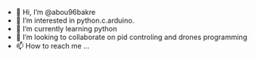 - 👋 Hi, I’m @abou96bakre
- 👀 I’m interested in python.c.arduino.
- 🌱 I’m currently learning python
- 💞️ I’m looking to collaborate on pid controling and drones programming
- 📫 How to reach me ...

<!---
abou96bakre/abou96bakre is a ✨ special ✨ repository because its `README.md` (this file) appears on your GitHub profile.
You can click the Preview link to take a look at your changes.
--->
